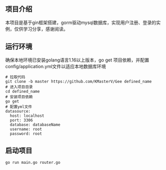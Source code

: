 ## 项目介绍

本项目是基于gin框架搭建，gorm驱动mysql数据库，实现用户注册、登录的实例，仅供学习分享，感谢阅读。

## 运行环境

确保本地环境已安装golang语言1.16以上版本，go get 项目依赖，并配置config/application.yml文件以适应本地数据库环境

```
# 拉取代码
git clone -b master https://github.com/KMasterV/Gee defined_name
# 进入项目目录
cd defined_name
# 安装项目依赖
go get
# 配置yml文件
datasource:
  host: localhost
  port: 3306
  database: databaseName
  username: root
  password: root
```

## 启动项目

```
go run main.go router.go
```

